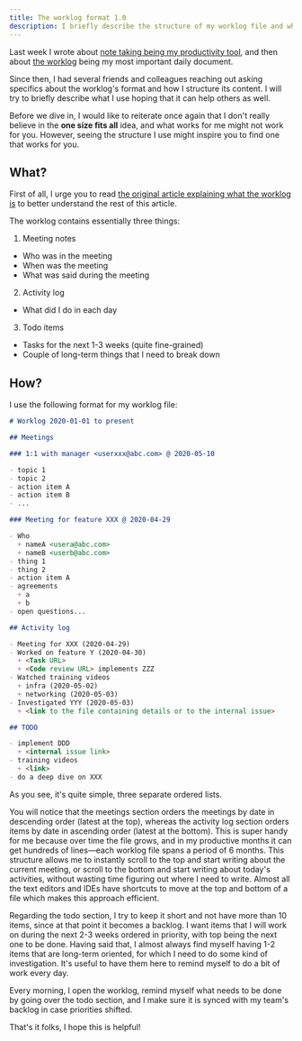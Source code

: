 ```yaml
---
title: The worklog format 1.0
description: I briefly describe the structure of my worklog file and why it works for me.
---
```


Last week I wrote about [note taking being my productivity tool](https://www.lambrospetrou.com/articles/digital-braindump-and-productivity-tools/), and then about [the worklog](https://www.lambrospetrou.com/articles/best-tip-the-worklog/) being my most important daily document.

Since then, I had several friends and colleagues reaching out asking specifics about the worklog's format and how I structure its content. I will try to briefly describe what I use hoping that it can help others as well.

Before we dive in, I would like to reiterate once again that I don't really believe in the **one size fits all** idea, and what works for me might not work for you. However, seeing the structure I use might inspire you to find one that works for you.

## What?

First of all, I urge you to read [the original article explaining what the worklog is](https://www.lambrospetrou.com/articles/best-tip-the-worklog/) to better understand the rest of this article.

The worklog contains essentially three things:

1. Meeting notes
  - Who was in the meeting
  - When was the meeting
  - What was said during the meeting
2. Activity log
  - What did I do in each day
3. Todo items 
  - Tasks for the next 1-3 weeks (quite fine-grained)
  - Couple of long-term things that I need to break down

## How?

I use the following format for my worklog file:

```markdown
# Worklog 2020-01-01 to present

## Meetings

### 1:1 with manager <userxxx@abc.com> @ 2020-05-10

- topic 1
- topic 2
- action item A
- action item B
- ...

### Meeting for feature XXX @ 2020-04-29

- Who
  + nameA <usera@abc.com>
  + nameB <userb@abc.com>
- thing 1
- thing 2
- action item A
- agreements
  + a
  + b
- open questions...

## Activity log

- Meeting for XXX (2020-04-29)
- Worked on feature Y (2020-04-30)
  + <Task URL> 
  + <Code review URL> implements ZZZ
- Watched training videos
  + infra (2020-05-02)
  + networking (2020-05-03)
- Investigated YYY (2020-05-03)
  + <link to the file containing details or to the internal issue>

## TODO

- implement DDD
  + <internal issue link>
- training videos
  + <link>
- do a deep dive on XXX
```

As you see, it's quite simple, three separate ordered lists.

You will notice that the meetings section orders the meetings by date in descending order (latest at the top), whereas the activity log section orders items by date in ascending order (latest at the bottom). This is super handy for me because over time the file grows, and in my productive months it can get hundreds of lines—each worklog file spans a period of 6 months. This structure allows me to instantly scroll to the top and start writing about the current meeting, or scroll to the bottom and start writing about today's activities, without wasting time figuring out where I need to write. Almost all the text editors and IDEs have shortcuts to move at the top and bottom of a file which makes this approach efficient.

Regarding the todo section, I try to keep it short and not have more than 10 items, since at that point it becomes a backlog. I want items that I will work on during the next 2-3 weeks ordered in priority, with top being the next one to be done. Having said that, I almost always find myself having 1-2 items that are long-term oriented, for which I need to do some kind of investigation. It's useful to have them here to remind myself to do a bit of work every day.

Every morning, I open the worklog, remind myself what needs to be done by going over the todo section, and I make sure it is synced with my team's backlog in case priorities shifted.

That's it folks, I hope this is helpful!
